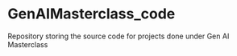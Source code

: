 # GenAIMasterclass_code
Repository storing the source code for projects done under Gen AI Masterclass
